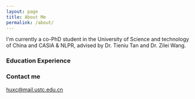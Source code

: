 ```yaml
---
layout: page
title: About Me
permalink: /about/
---
```

I'm currently a co-PhD student in the University of Science and technology of China and CASIA & NLPR, advised by Dr. Tieniu Tan and Dr. Zilei Wang.
 ### Education Experience

 ### Contact me
 [huxc@mail.ustc.edu.cn](mailto:huxc@mail.ustc.edu.cn)
